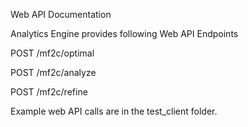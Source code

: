 Web API Documentation

Analytics Engine provides following Web API Endpoints

POST /mf2c/optimal

POST /mf2c/analyze

POST /mf2c/refine

Example web API calls are in the test_client folder.
